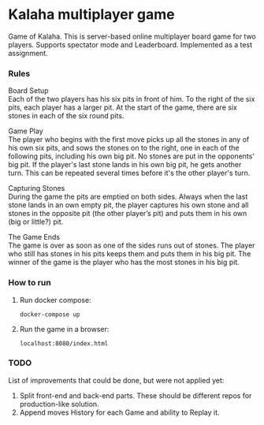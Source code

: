 # Kalaha multiplayer game

Game of Kalaha. This is server-based online multiplayer board game for two players.
Supports spectator mode and Leaderboard. Implemented as a test assignment.

### Rules
Board Setup  
Each of the two players has his six pits in front of him. To the right of the six pits,
each player has a larger pit. At the start of the game, there are six stones in each
of the six round pits.

Game Play  
The player who begins with the first move picks up all the stones in any of his own
six pits, and sows the stones on to the right, one in each of the following pits,
including his own big pit. No stones are put in the opponents' big pit. If the player's
last stone lands in his own big pit, he gets another turn. This can be repeated
several times before it's the other player's turn.

Capturing Stones  
During the game the pits are emptied on both sides. Always when the last stone
lands in an own empty pit, the player captures his own stone and all stones in the
opposite pit (the other player’s pit) and puts them in his own (big or little?) pit.

The Game Ends  
The game is over as soon as one of the sides runs out of stones. The player who
still has stones in his pits keeps them and puts them in his big pit. The winner of
the game is the player who has the most stones in his big pit.

### How to run
1. Run docker compose:
   ```
   docker-compose up
   ```
2. Run the game in a browser:
   ```
   localhost:8080/index.html
   ```

### TODO
List of improvements that could be done, but were not applied yet:
1. Split front-end and back-end parts. These should be different repos for production-like solution.
2. Append moves History for each Game and ability to Replay it.
